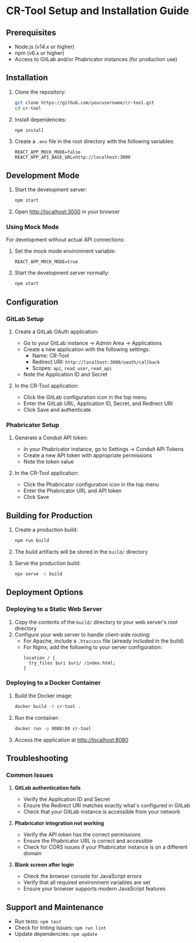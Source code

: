 # CR-Tool Setup and Installation Guide

## Prerequisites

- Node.js (v14.x or higher)
- npm (v6.x or higher)
- Access to GitLab and/or Phabricator instances (for production use)

## Installation

1. Clone the repository:
   ```bash
   git clone https://github.com/yourusername/cr-tool.git
   cd cr-tool
   ```

2. Install dependencies:
   ```bash
   npm install
   ```

3. Create a `.env` file in the root directory with the following variables:
   ```
   REACT_APP_MOCK_MODE=false
   REACT_APP_API_BASE_URL=http://localhost:3000
   ```

## Development Mode

1. Start the development server:
   ```bash
   npm start
   ```

2. Open [http://localhost:3000](http://localhost:3000) in your browser

### Using Mock Mode

For development without actual API connections:

1. Set the mock mode environment variable:
   ```
   REACT_APP_MOCK_MODE=true
   ```

2. Start the development server normally:
   ```bash
   npm start
   ```

## Configuration

### GitLab Setup

1. Create a GitLab OAuth application:
   - Go to your GitLab instance → Admin Area → Applications
   - Create a new application with the following settings:
     - Name: CR-Tool
     - Redirect URI: `http://localhost:3000/oauth/callback`
     - Scopes: `api`, `read_user`, `read_api`
   - Note the Application ID and Secret

2. In the CR-Tool application:
   - Click the GitLab configuration icon in the top menu
   - Enter the GitLab URL, Application ID, Secret, and Redirect URI
   - Click Save and authenticate

### Phabricator Setup

1. Generate a Conduit API token:
   - In your Phabricator instance, go to Settings → Conduit API Tokens
   - Create a new API token with appropriate permissions
   - Note the token value

2. In the CR-Tool application:
   - Click the Phabricator configuration icon in the top menu
   - Enter the Phabricator URL and API token
   - Click Save

## Building for Production

1. Create a production build:
   ```bash
   npm run build
   ```

2. The build artifacts will be stored in the `build/` directory

3. Serve the production build:
   ```bash
   npx serve -s build
   ```

## Deployment Options

### Deploying to a Static Web Server

1. Copy the contents of the `build/` directory to your web server's root directory
2. Configure your web server to handle client-side routing:
   - For Apache, include a `.htaccess` file (already included in the build)
   - For Nginx, add the following to your server configuration:
     ```
     location / {
       try_files $uri $uri/ /index.html;
     }
     ```

### Deploying to a Docker Container

1. Build the Docker image:
   ```bash
   docker build -t cr-tool .
   ```

2. Run the container:
   ```bash
   docker run -p 8080:80 cr-tool
   ```

3. Access the application at [http://localhost:8080](http://localhost:8080)

## Troubleshooting

### Common Issues

1. **GitLab authentication fails**
   - Verify the Application ID and Secret
   - Ensure the Redirect URI matches exactly what's configured in GitLab
   - Check that your GitLab instance is accessible from your network

2. **Phabricator integration not working**
   - Verify the API token has the correct permissions
   - Ensure the Phabricator URL is correct and accessible
   - Check for CORS issues if your Phabricator instance is on a different domain

3. **Blank screen after login**
   - Check the browser console for JavaScript errors
   - Verify that all required environment variables are set
   - Ensure your browser supports modern JavaScript features

## Support and Maintenance

- Run tests: `npm test`
- Check for linting issues: `npm run lint`
- Update dependencies: `npm update` 